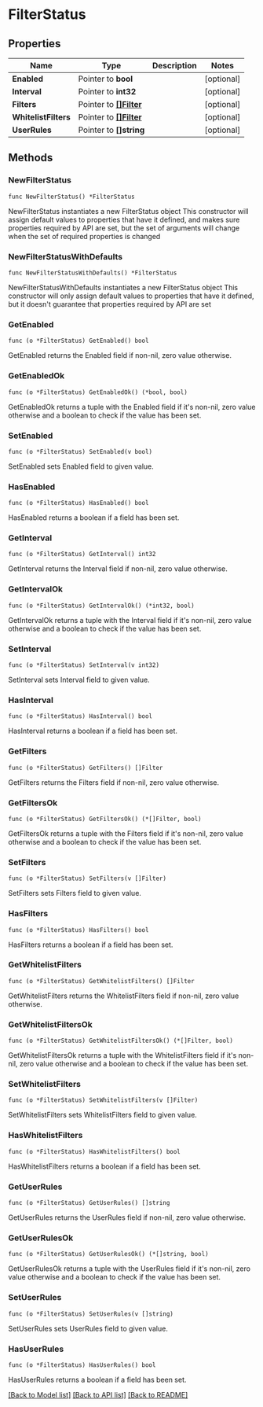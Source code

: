 # FilterStatus

## Properties

Name | Type | Description | Notes
------------ | ------------- | ------------- | -------------
**Enabled** | Pointer to **bool** |  | [optional] 
**Interval** | Pointer to **int32** |  | [optional] 
**Filters** | Pointer to [**[]Filter**](Filter.md) |  | [optional] 
**WhitelistFilters** | Pointer to [**[]Filter**](Filter.md) |  | [optional] 
**UserRules** | Pointer to **[]string** |  | [optional] 

## Methods

### NewFilterStatus

`func NewFilterStatus() *FilterStatus`

NewFilterStatus instantiates a new FilterStatus object
This constructor will assign default values to properties that have it defined,
and makes sure properties required by API are set, but the set of arguments
will change when the set of required properties is changed

### NewFilterStatusWithDefaults

`func NewFilterStatusWithDefaults() *FilterStatus`

NewFilterStatusWithDefaults instantiates a new FilterStatus object
This constructor will only assign default values to properties that have it defined,
but it doesn't guarantee that properties required by API are set

### GetEnabled

`func (o *FilterStatus) GetEnabled() bool`

GetEnabled returns the Enabled field if non-nil, zero value otherwise.

### GetEnabledOk

`func (o *FilterStatus) GetEnabledOk() (*bool, bool)`

GetEnabledOk returns a tuple with the Enabled field if it's non-nil, zero value otherwise
and a boolean to check if the value has been set.

### SetEnabled

`func (o *FilterStatus) SetEnabled(v bool)`

SetEnabled sets Enabled field to given value.

### HasEnabled

`func (o *FilterStatus) HasEnabled() bool`

HasEnabled returns a boolean if a field has been set.

### GetInterval

`func (o *FilterStatus) GetInterval() int32`

GetInterval returns the Interval field if non-nil, zero value otherwise.

### GetIntervalOk

`func (o *FilterStatus) GetIntervalOk() (*int32, bool)`

GetIntervalOk returns a tuple with the Interval field if it's non-nil, zero value otherwise
and a boolean to check if the value has been set.

### SetInterval

`func (o *FilterStatus) SetInterval(v int32)`

SetInterval sets Interval field to given value.

### HasInterval

`func (o *FilterStatus) HasInterval() bool`

HasInterval returns a boolean if a field has been set.

### GetFilters

`func (o *FilterStatus) GetFilters() []Filter`

GetFilters returns the Filters field if non-nil, zero value otherwise.

### GetFiltersOk

`func (o *FilterStatus) GetFiltersOk() (*[]Filter, bool)`

GetFiltersOk returns a tuple with the Filters field if it's non-nil, zero value otherwise
and a boolean to check if the value has been set.

### SetFilters

`func (o *FilterStatus) SetFilters(v []Filter)`

SetFilters sets Filters field to given value.

### HasFilters

`func (o *FilterStatus) HasFilters() bool`

HasFilters returns a boolean if a field has been set.

### GetWhitelistFilters

`func (o *FilterStatus) GetWhitelistFilters() []Filter`

GetWhitelistFilters returns the WhitelistFilters field if non-nil, zero value otherwise.

### GetWhitelistFiltersOk

`func (o *FilterStatus) GetWhitelistFiltersOk() (*[]Filter, bool)`

GetWhitelistFiltersOk returns a tuple with the WhitelistFilters field if it's non-nil, zero value otherwise
and a boolean to check if the value has been set.

### SetWhitelistFilters

`func (o *FilterStatus) SetWhitelistFilters(v []Filter)`

SetWhitelistFilters sets WhitelistFilters field to given value.

### HasWhitelistFilters

`func (o *FilterStatus) HasWhitelistFilters() bool`

HasWhitelistFilters returns a boolean if a field has been set.

### GetUserRules

`func (o *FilterStatus) GetUserRules() []string`

GetUserRules returns the UserRules field if non-nil, zero value otherwise.

### GetUserRulesOk

`func (o *FilterStatus) GetUserRulesOk() (*[]string, bool)`

GetUserRulesOk returns a tuple with the UserRules field if it's non-nil, zero value otherwise
and a boolean to check if the value has been set.

### SetUserRules

`func (o *FilterStatus) SetUserRules(v []string)`

SetUserRules sets UserRules field to given value.

### HasUserRules

`func (o *FilterStatus) HasUserRules() bool`

HasUserRules returns a boolean if a field has been set.


[[Back to Model list]](../README.md#documentation-for-models) [[Back to API list]](../README.md#documentation-for-api-endpoints) [[Back to README]](../README.md)


